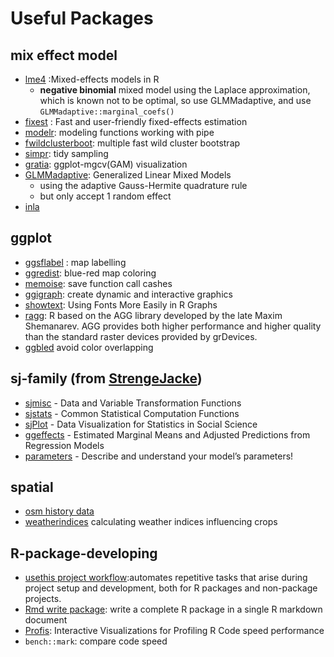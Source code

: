 Useful Packages
================

## mix effect model

- [lme4](https://github.com/lme4/lme4) :Mixed-effects models in R
  - **negative binomial** mixed model using the Laplace approximation,
    which is known not to be optimal, so use GLMMadaptive, and use
    `GLMMadaptive::marginal_coefs()`
- [fixest](https://lrberge.github.io/fixest/reference/index.html) : Fast
  and user-friendly fixed-effects estimation
- [modelr](https://padpadpadpad.github.io/post/bootstrapping-non-linear-regressions-with-purrr/):
  modeling functions working with pipe
- [fwildclusterboot](https://s3alfisc.github.io/fwildclusterboot/):
  multiple fast wild cluster bootstrap
- [simpr](https://statisfactions.github.io/simpr/index.html): tidy
  sampling
- [gratia](https://cran.r-project.org/web/packages/gratia/vignettes/gratia.html):
  ggplot-mgcv(GAM) visualization
- [GLMMadaptive](https://drizopoulos.github.io/GLMMadaptive/index.html):
  Generalized Linear Mixed Models
  - using the adaptive Gauss-Hermite quadrature rule
  - but only accept 1 random effect
- [inla](https://www.r-inla.org/learnmore/books)

## ggplot

- [ggsflabel](https://github.com/yutannihilation/ggsflabel) : map
  labelling
- [ggredist](https://alarm-redist.org/ggredist/): blue-red map coloring
- [memoise](https://memoise.r-lib.org/index.html): save function call
  cashes
- [ggigraph](https://davidgohel.github.io/ggiraph/): create dynamic and
  interactive graphics
- [showtext](https://cran.rstudio.com/web/packages/showtext/vignettes/introduction.html):
  Using Fonts More Easily in R Graphs
- [ragg](https://ragg.r-lib.org/): R based on the AGG library developed
  by the late Maxim Shemanarev. AGG provides both higher performance and
  higher quality than the standard raster devices provided by grDevices.
- [ggbled](https://mjskay.github.io/ggblend/) avoid color overlapping

## sj-family (from [StrengeJacke](https://github.com/strengejacke?tab=repositories))

- [sjmisc](https://strengejacke.github.io/sjmisc/index.html) - Data and
  Variable Transformation Functions
- [sjstats](https://strengejacke.github.io/sjstats/index.html) - Common
  Statistical Computation Functions
- [sjPlot](https://strengejacke.github.io/sjPlot/index.html) - Data
  Visualization for Statistics in Social Science
- [ggeffects](https://strengejacke.github.io/ggeffects/) - Estimated
  Marginal Means and Adjusted Predictions from Regression Models
- [parameters](https://easystats.github.io/parameters/index.html) -
  Describe and understand your model’s parameters!

## spatial

- [osm history data](https://cran.r-project.org/web/packages/ohsome/vignettes/ohsome.html)
- [weatherindices](https://cran.r-project.org/web/packages/weatherindices/index.html) calculating weather indices influencing crops

## R-package-developing

- [usethis project workflow](https://usethis.r-lib.org/):automates
  repetitive tasks that arise during project setup and development, both
  for R packages and non-package projects.
- [Rmd write package](https://jacobbien.github.io/litr-project/): write
  a complete R package in a single R markdown document
- [Profis](https://rstudio.github.io/profvis/): Interactive Visualizations for Profiling R Code speed performance
- `bench::mark`: compare code speed

